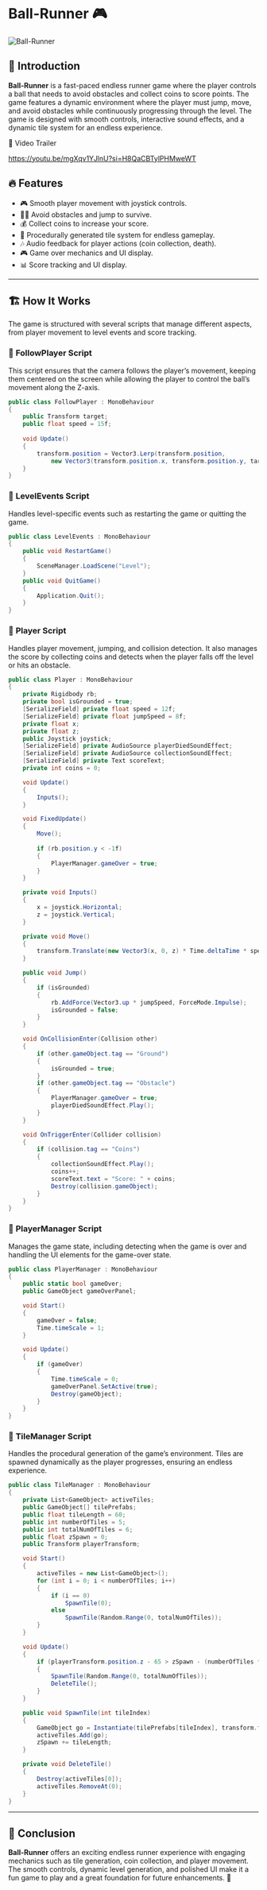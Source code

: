 # Ball-Runner 🎮

![Ball-Runner](https://user-images.githubusercontent.com/62818241/216779257-76b626b0-6e5e-47c8-9107-b5004bf70709.PNG)

## 📌 Introduction
**Ball-Runner** is a fast-paced endless runner game where the player controls a ball that needs to avoid obstacles and collect coins to score points. The game features a dynamic environment where the player must jump, move, and avoid obstacles while continuously progressing through the level. The game is designed with smooth controls, interactive sound effects, and a dynamic tile system for an endless experience.

🔗 Video Trailer

https://youtu.be/mgXqv1YJlnU?si=H8QaCBTylPHMweWT

## 🔥 Features
- 🎮 Smooth player movement with joystick controls.
- 🏃‍♂️ Avoid obstacles and jump to survive.
- 💰 Collect coins to increase your score.
- 🚧 Procedurally generated tile system for endless gameplay.
- 🎶 Audio feedback for player actions (coin collection, death).
- 🎮 Game over mechanics and UI display.
- 📊 Score tracking and UI display.

---

## 🏗️ How It Works
The game is structured with several scripts that manage different aspects, from player movement to level events and score tracking.

### 📌 **FollowPlayer Script**
This script ensures that the camera follows the player’s movement, keeping them centered on the screen while allowing the player to control the ball’s movement along the Z-axis.

```csharp
public class FollowPlayer : MonoBehaviour
{
    public Transform target;
    public float speed = 15f;
 
    void Update()
    {
        transform.position = Vector3.Lerp(transform.position, 
            new Vector3(transform.position.x, transform.position.y, target.position.z - 10), speed * Time.deltaTime);
    }
}
```

### 📌 **LevelEvents Script**
Handles level-specific events such as restarting the game or quitting the game.

```csharp
public class LevelEvents : MonoBehaviour
{
    public void RestartGame()
    {
        SceneManager.LoadScene("Level");
    }
    public void QuitGame()
    {
        Application.Quit();
    }
}
```

### 📌 **Player Script**
Handles player movement, jumping, and collision detection. It also manages the score by collecting coins and detects when the player falls off the level or hits an obstacle.

```csharp
public class Player : MonoBehaviour
{
    private Rigidbody rb;
    private bool isGrounded = true;
    [SerializeField] private float speed = 12f;
    [SerializeField] private float jumpSpeed = 8f;
    private float x;
    private float z;
    public Joystick joystick;
    [SerializeField] private AudioSource playerDiedSoundEffect;
    [SerializeField] private AudioSource collectionSoundEffect;
    [SerializeField] private Text scoreText;
    private int coins = 0;

    void Update()
    {
        Inputs();
    }

    void FixedUpdate()
    {
        Move();
    
        if (rb.position.y < -1f)
        {
            PlayerManager.gameOver = true;
        }
    }

    private void Inputs()
    {
        x = joystick.Horizontal;
        z = joystick.Vertical;
    }

    private void Move()
    {
        transform.Translate(new Vector3(x, 0, z) * Time.deltaTime * speed, Space.World);
    }

    public void Jump()
    {
        if (isGrounded)
        {
            rb.AddForce(Vector3.up * jumpSpeed, ForceMode.Impulse);
            isGrounded = false;
        }
    }

    void OnCollisionEnter(Collision other)
    {
        if (other.gameObject.tag == "Ground")
        {
            isGrounded = true;
        }
        if (other.gameObject.tag == "Obstacle")
        {
            PlayerManager.gameOver = true;
            playerDiedSoundEffect.Play();
        }
    }

    void OnTriggerEnter(Collider collision) 
    {
        if (collision.tag == "Coins")
        {
            collectionSoundEffect.Play();
            coins++;
            scoreText.text = "Score: " + coins;
            Destroy(collision.gameObject);
        }    
    }
}
```

### 📌 **PlayerManager Script**
Manages the game state, including detecting when the game is over and handling the UI elements for the game-over state.

```csharp
public class PlayerManager : MonoBehaviour
{
    public static bool gameOver;
    public GameObject gameOverPanel;

    void Start()
    {
        gameOver = false;
        Time.timeScale = 1;
    }

    void Update()
    {
        if (gameOver)
        {
            Time.timeScale = 0;
            gameOverPanel.SetActive(true);
            Destroy(gameObject);
        }
    }
}
```

### 📌 **TileManager Script**
Handles the procedural generation of the game’s environment. Tiles are spawned dynamically as the player progresses, ensuring an endless experience.

```csharp
public class TileManager : MonoBehaviour
{
    private List<GameObject> activeTiles;
    public GameObject[] tilePrefabs;
    public float tileLength = 60;
    public int numberOfTiles = 5;
    public int totalNumOfTiles = 6;
    public float zSpawn = 0;
    public Transform playerTransform;

    void Start()
    {
        activeTiles = new List<GameObject>();
        for (int i = 0; i < numberOfTiles; i++)
        {
            if (i == 0)
                SpawnTile(0);
            else
                SpawnTile(Random.Range(0, totalNumOfTiles));
        }
    }

    void Update()
    {
        if (playerTransform.position.z - 65 > zSpawn - (numberOfTiles * tileLength))
        {
            SpawnTile(Random.Range(0, totalNumOfTiles));
            DeleteTile();
        }
    }

    public void SpawnTile(int tileIndex)
    {
        GameObject go = Instantiate(tilePrefabs[tileIndex], transform.forward * zSpawn, transform.rotation);
        activeTiles.Add(go);
        zSpawn += tileLength;
    }

    private void DeleteTile()
    {
        Destroy(activeTiles[0]);
        activeTiles.RemoveAt(0);
    }
}
```

---

## 🎯 Conclusion
**Ball-Runner** offers an exciting endless runner experience with engaging mechanics such as tile generation, coin collection, and player movement. The smooth controls, dynamic level generation, and polished UI make it a fun game to play and a great foundation for future enhancements. 🚀
